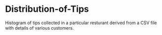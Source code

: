 # Distribution-of-Tips
Histogram of tips collected in a particular resturant derived from a CSV file with details of various customers.
